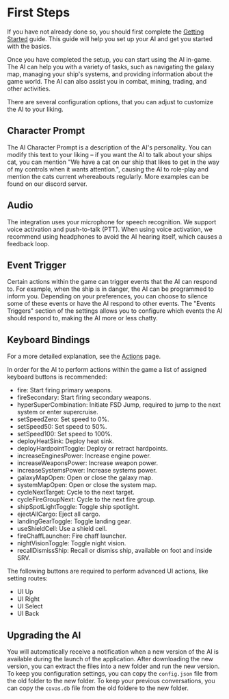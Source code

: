 
# First Steps

If you have not already done so, you should first complete the [Getting Started](./index.md) guide. This guide will help you set up your AI and get you started with the basics.

Once you have completed the setup, you can start using the AI in-game. The AI can help you with a variety of tasks, such as navigating the galaxy map, managing your ship's systems, and providing information about the game world. The AI can also assist you in combat, mining, trading, and other activities.

There are several configuration options, that you can adjust to customize the AI to your liking.

## Character Prompt

The AI Character Prompt is a description of the AI's personality. You can modify this text to your liking – if you want the AI to talk about your ships cat, you can mention "We have a cat on our ship that likes to get in the way of my controls when it wants attention.", causing the AI to role-play and mention the cats current whereabouts regularly. More examples can be found on our discord server.

## Audio

The integration uses your microphone for speech recognition. We support voice activation and push-to-talk (PTT). When using voice activation, we recommend using headphones to avoid the AI hearing itself, which causes a feedback loop.

## Event Trigger

Certain actions within the game can trigger events that the AI can respond to. For example, when the ship is in danger, the AI can be programmed to inform you. Depending on your preferences, you can choose to silence some of these events or have the AI respond to other events. The "Events Triggers" section of the settings allows you to configure which events the AI should respond to, making the AI more or less chatty.

## Keyboard Bindings

For a more detailed explanation, see the [Actions](./20_actions.md) page.

In order for the AI to perform actions within the game a list of assigned keyboard buttons is recommended:
- fire: Start firing primary weapons.
- fireSecondary: Start firing secondary weapons.
- hyperSuperCombination: Initiate FSD Jump, required to jump to the next system or enter supercruise.
- setSpeedZero: Set speed to 0%.
- setSpeed50: Set speed to 50%.
- setSpeed100: Set speed to 100%.
- deployHeatSink: Deploy heat sink.
- deployHardpointToggle: Deploy or retract hardpoints.
- increaseEnginesPower: Increase engine power.
- increaseWeaponsPower: Increase weapon power.
- increaseSystemsPower: Increase systems power.
- galaxyMapOpen: Open or close the galaxy map.
- systemMapOpen: Open or close the system map.
- cycleNextTarget: Cycle to the next target.
- cycleFireGroupNext: Cycle to the next fire group.
- shipSpotLightToggle: Toggle ship spotlight.
- ejectAllCargo: Eject all cargo.
- landingGearToggle: Toggle landing gear.
- useShieldCell: Use a shield cell.
- fireChaffLauncher: Fire chaff launcher.
- nightVisionToggle: Toggle night vision.
- recallDismissShip: Recall or dismiss ship, available on foot and inside SRV.
  
The following buttons are required to perform advanced UI actions, like setting routes:
- UI Up
- UI Right
- UI Select
- UI Back

## Upgrading the AI

You will automatically receive a notification when a new version of the AI is available during the launch of the application. After downloading the new version, you can extract the files into a new folder and run the new version. To keep you configuration settings, you can copy the `config.json` file from the old folder to the new folder. To keep your previous conversations, you can copy the `covas.db` file from the old foldere to the new folder.
